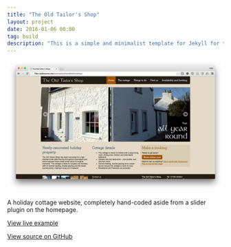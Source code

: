 ```yaml
---
title: "The Old Tailor's Shop"
layout: project
date: 2016-01-06 00:00
tag: build
description: "This is a simple and minimalist template for Jekyll for those who likes to eat noodles."
---
```


![The Old Tailor's Shop site](/assets/images/project_the-old-tailors-shop.jpg)

A holiday cottage website, completely hand-coded aside from a slider plugin on the homepage.

[View live example](http://files.radbourne.me/examples/theoldtailorsshop/)

[View source on GitHub](https://github.com/mradbourne/portfolio_theoldtailorsshop)
